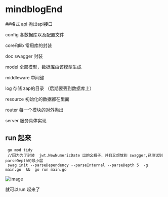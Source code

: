 # mindblogEnd

##格式
 api  抛出api接口

 config 各数据库以及配置文件

 core和lib 常用库的封装

 doc swagger 封装

 model 全部模型，数据库由该模型生成

 middleware 中间键

 log 存储 zap的目录 （后期要丢到数据库上）

 resource 初始化的数据都在里面

 router 每一个模块的对外抛出
 
 server 服务具体实现

## run 起来
```
 go mod tidy
 //因为为了封装  jwt.NewNumericDate 出的幺蛾子，并且又想放到 swagger,已测试到parseDepth的最小层
 swag init --parseDependency --parseInternal --parseDepth 5  -g main.go  &&  go run main.go
``` 
![image](https://user-images.githubusercontent.com/27894531/192190385-a1a7062d-e987-472b-8a44-6f117c7e8f41.png)

就可以run 起来了
